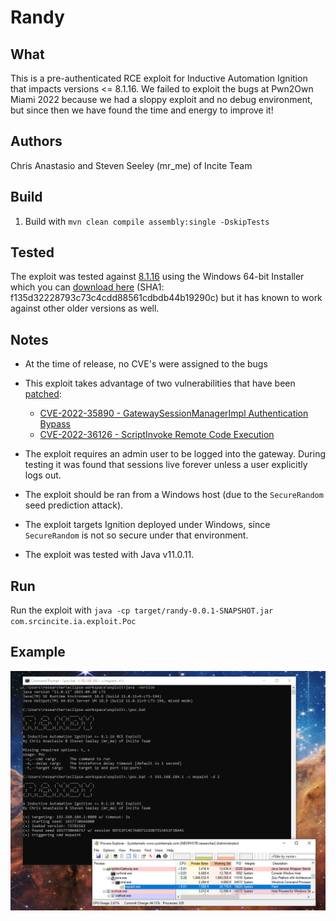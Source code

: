 # Randy

## What

This is a pre-authenticated RCE exploit for Inductive Automation Ignition that impacts versions <= 8.1.16. We failed to exploit the bugs at Pwn2Own Miami 2022 because we had a sloppy exploit and no debug environment, but since then we have found the time and energy to improve it!

## Authors

Chris Anastasio and Steven Seeley (mr_me) of Incite Team

## Build

1. Build with `mvn clean compile assembly:single -DskipTests`

## Tested

The exploit was tested against [8.1.16](https://inductiveautomation.com/downloads/archive/8.1.16) using the Windows 64-bit Installer which you can [download here](https://files.inductiveautomation.com/release/ia/8.1.16/20220405-1206/ignition-8.1.16-windows-64-installer.exe) (SHA1: f135d32228793c73c4cdd88561cdbdb44b19290c) but it has known to work against other older versions as well.

## Notes

- At the time of release, no CVE's were assigned to the bugs
- This exploit takes advantage of two vulnerabilities that have been [patched](https://support.inductiveautomation.com/hc/en-us/articles/7625759776653):

  - [CVE-2022-35890 - GatewaySessionManagerImpl Authentication Bypass](https://srcincite.io/advisories/src-2022-0013/)
  - [CVE-2022-36126 - ScriptInvoke Remote Code Execution](https://srcincite.io/advisories/src-2022-0014/)

- The exploit requires an admin user to be logged into the gateway. During testing it was found that sessions live forever unless a user explicitly logs out.
- The exploit should be ran from a Windows host (due to the `SecureRandom` seed prediction attack).
- The exploit targets Ignition deployed under Windows, since `SecureRandom` is not so secure under that environment.
- The exploit was tested with Java v11.0.11.

## Run

Run the exploit with `java -cp target/randy-0.0.1-SNAPSHOT.jar com.srcincite.ia.exploit.Poc`

## Example

![Running Randy](/images/poc.png)
